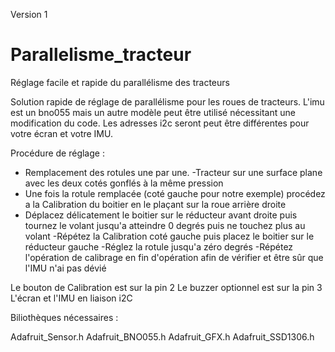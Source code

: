 Version 1

# Parallelisme_tracteur
Réglage facile et rapide du parallélisme des tracteurs 




Solution rapide de réglage de parallélisme pour les roues de tracteurs. 
L'imu est un bno055 mais un autre modèle peut être utilisé  nécessitant une modification du code. 
Les adresses i2c seront peut être différentes pour votre écran et votre IMU.

Procédure de réglage : 

- Remplacement des rotules une par une. 
-Tracteur sur une surface plane avec les deux cotés gonflés à la même pression 
- Une fois la rotule remplacée (coté gauche pour notre exemple) procédez a la Calibration du boitier en le plaçant sur la roue arrière droite
- Déplacez délicatement le boitier sur le réducteur avant droite puis tournez le volant jusqu'a atteindre 0 degrés puis ne touchez plus au volant
-Répétez la Calibration coté gauche puis placez le boitier sur le réducteur gauche
-Réglez la rotule jusqu'a zéro degrés
-Répétez l'opération de calibrage en fin d'opération afin de vérifier et être sûr que l'IMU n'ai pas dévié


Le bouton de Calibration est sur la pin 2
Le buzzer optionnel est sur la pin 3
L'écran et l'IMU en liaison i2C 

Biliothèques nécessaires : 

Adafruit_Sensor.h
Adafruit_BNO055.h
Adafruit_GFX.h
Adafruit_SSD1306.h
